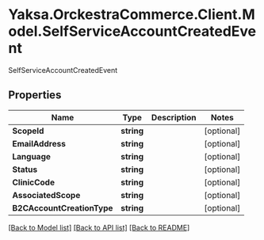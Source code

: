 # Yaksa.OrckestraCommerce.Client.Model.SelfServiceAccountCreatedEvent
SelfServiceAccountCreatedEvent

## Properties

Name | Type | Description | Notes
------------ | ------------- | ------------- | -------------
**ScopeId** | **string** |  | [optional] 
**EmailAddress** | **string** |  | [optional] 
**Language** | **string** |  | [optional] 
**Status** | **string** |  | [optional] 
**ClinicCode** | **string** |  | [optional] 
**AssociatedScope** | **string** |  | [optional] 
**B2CAccountCreationType** | **string** |  | [optional] 

[[Back to Model list]](../README.md#documentation-for-models) [[Back to API list]](../README.md#documentation-for-api-endpoints) [[Back to README]](../README.md)

